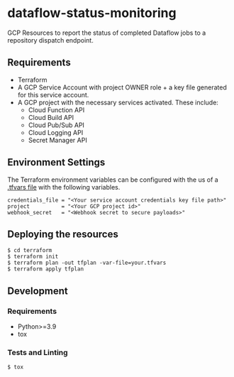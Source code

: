 # dataflow-status-monitoring

GCP Resources to report the status of completed Dataflow jobs to a repository dispatch endpoint.

## Requirements
- Terraform
- A GCP Service Account with project OWNER role + a key file generated for this service account.
- A GCP project with the necessary services activated. These include:
  - Cloud Function API
  - Cloud Build API
  - Cloud Pub/Sub API
  - Cloud Logging API
  - Secret Manager API


## Environment Settings
The Terraform environment variables can be configured with the us of a [.tfvars file](https://www.terraform.io/language/values/variables#variable-definitions-tfvars-files) with the following variables.
```
credentials_file = "<Your service account credentials key file path>" 
project          = "<Your GCP project id>"
webhook_secret   = "<Webhook secret to secure payloads>"
```

## Deploying the resources
```
$ cd terraform
$ terraform init
$ terraform plan -out tfplan -var-file=your.tfvars
$ terraform apply tfplan
```

## Development

### Requirements
- Python>=3.9
- tox

### Tests and Linting
```
$ tox
```
